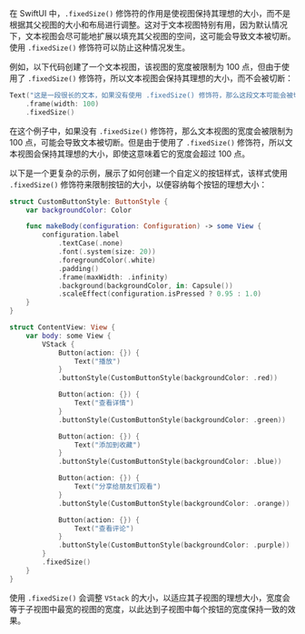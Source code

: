 
在 SwiftUI 中，`.fixedSize()` 修饰符的作用是使视图保持其理想的大小，而不是根据其父视图的大小和布局进行调整。这对于文本视图特别有用，因为默认情况下，文本视图会尽可能地扩展以填充其父视图的空间，这可能会导致文本被切断。使用 `.fixedSize()` 修饰符可以防止这种情况发生。

例如，以下代码创建了一个文本视图，该视图的宽度被限制为 100 点，但由于使用了 `.fixedSize()` 修饰符，所以文本视图会保持其理想的大小，而不会被切断：

```swift
Text("这是一段很长的文本，如果没有使用 .fixedSize() 修饰符，那么这段文本可能会被切断。")
    .frame(width: 100)
    .fixedSize()
```

在这个例子中，如果没有 `.fixedSize()` 修饰符，那么文本视图的宽度会被限制为 100 点，可能会导致文本被切断。但是由于使用了 `.fixedSize()` 修饰符，所以文本视图会保持其理想的大小，即使这意味着它的宽度会超过 100 点。

以下是一个更复杂的示例，展示了如何创建一个自定义的按钮样式，该样式使用 `.fixedSize()` 修饰符来限制按钮的大小，以便容纳每个按钮的理想大小：

```swift
struct CustomButtonStyle: ButtonStyle {
    var backgroundColor: Color

    func makeBody(configuration: Configuration) -> some View {
        configuration.label
            .textCase(.none)
            .font(.system(size: 20))
            .foregroundColor(.white)
            .padding()
            .frame(maxWidth: .infinity)
            .background(backgroundColor, in: Capsule())
            .scaleEffect(configuration.isPressed ? 0.95 : 1.0)
    }
}

struct ContentView: View {
    var body: some View {
        VStack {
            Button(action: {}) {
                Text("播放")
            }
            .buttonStyle(CustomButtonStyle(backgroundColor: .red))

            Button(action: {}) {
                Text("查看详情")
            }
            .buttonStyle(CustomButtonStyle(backgroundColor: .green))

            Button(action: {}) {
                Text("添加到收藏")
            }
            .buttonStyle(CustomButtonStyle(backgroundColor: .blue))

            Button(action: {}) {
                Text("分享给朋友们观看")
            }
            .buttonStyle(CustomButtonStyle(backgroundColor: .orange))

            Button(action: {}) {
                Text("查看评论")
            }
            .buttonStyle(CustomButtonStyle(backgroundColor: .purple))
        }
        .fixedSize()
    }
}
```

使用 `.fixedSize()` 会调整 `VStack` 的大小，以适应其子视图的理想大小，宽度会等于子视图中最宽的视图的宽度，以此达到子视图中每个按钮的宽度保持一致的效果。
